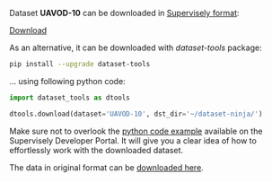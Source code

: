Dataset **UAVOD-10** can be downloaded in [Supervisely format](https://developer.supervisely.com/api-references/supervisely-annotation-json-format):

 [Download](https://assets.supervisely.com/supervisely-supervisely-assets-public/teams_storage/2/e/Hj/k1Uf2R9Ocy1VX1VZhFajik5eVbCPGO2eim1PTAnRTj9NEU70TEulZYtXbcAj7Fh9uNJ0pPsSFU2OBNrwyMRhybsqf9BX0VKxifdWRKz2is8MjLxDQo8ra0toKcDZ.tar)

As an alternative, it can be downloaded with *dataset-tools* package:
``` bash
pip install --upgrade dataset-tools
```

... using following python code:
``` python
import dataset_tools as dtools

dtools.download(dataset='UAVOD-10', dst_dir='~/dataset-ninja/')
```
Make sure not to overlook the [python code example](https://developer.supervisely.com/getting-started/python-sdk-tutorials/iterate-over-a-local-project) available on the Supervisely Developer Portal. It will give you a clear idea of how to effortlessly work with the downloaded dataset.

The data in original format can be [downloaded here](https://drive.google.com/file/d/1emLAe7002_syWNxsTO0MgVg4knokFVlQ/view?usp=sharing).